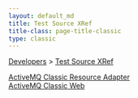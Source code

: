 ```yaml
---
layout: default_md
title: Test Source XRef 
title-class: page-title-classic
type: classic
---
```


[Developers](developers) > [Test Source XRef](test-Developers/source-xref)


[ActiveMQ Classic Resource Adapter](http://activemq.codehaus.org/maven/activemq-ra/xref-test/)  
[ActiveMQ Classic Web](http://activemq.codehaus.org/maven/activemq-web/xref-test/)

